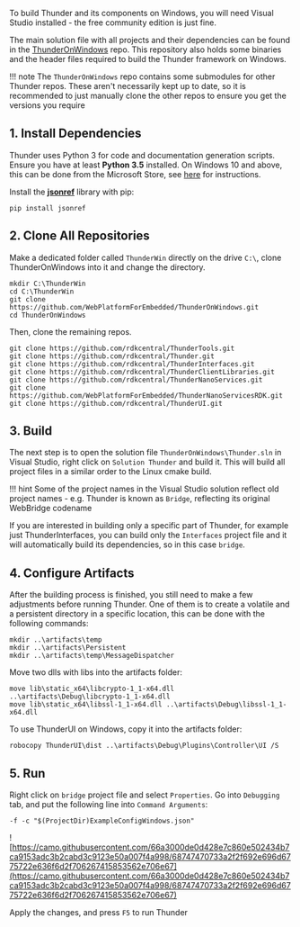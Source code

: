 To build Thunder and its components on Windows, you will need Visual Studio installed -  the free community edition is just fine.

The main solution file with all projects and their  dependencies can be found in the [ThunderOnWindows](https://github.com/WebPlatformForEmbedded/ThunderOnWindows) repo. This repository also holds some binaries and the header files required to build the Thunder framework on Windows. 

!!! note
	The `ThunderOnWindows` repo contains some submodules for other Thunder repos. These aren't necessarily kept up to date, so it is recommended to just manually clone the other repos to ensure you get the versions you require

## 1. Install Dependencies
Thunder uses Python 3 for code and documentation generation scripts. Ensure you have at least **Python 3.5** installed. On Windows 10 and above, this can be done from the Microsoft Store, see [here](https://learn.microsoft.com/en-us/windows/python/beginners) for instructions.

Install the [**jsonref**](https://pypi.org/project/jsonref/) library with pip:

```
pip install jsonref
```


## 2. Clone All Repositories

Make a dedicated folder called `ThunderWin` directly on the drive `C:\`, clone ThunderOnWindows into it and change the directory.

```
mkdir C:\ThunderWin
cd C:\ThunderWin
git clone https://github.com/WebPlatformForEmbedded/ThunderOnWindows.git
cd ThunderOnWindows
```

Then, clone the remaining repos.

```
git clone https://github.com/rdkcentral/ThunderTools.git
git clone https://github.com/rdkcentral/Thunder.git
git clone https://github.com/rdkcentral/ThunderInterfaces.git
git clone https://github.com/rdkcentral/ThunderClientLibraries.git
git clone https://github.com/rdkcentral/ThunderNanoServices.git
git clone https://github.com/WebPlatformForEmbedded/ThunderNanoServicesRDK.git
git clone https://github.com/rdkcentral/ThunderUI.git
```

## 3. Build

The next step is to open the solution file `ThunderOnWindows\Thunder.sln` in  Visual Studio, right click on `Solution Thunder` and build it. This will build all project files in a similar order to the Linux cmake build. 

!!! hint
	Some of the project names in the Visual Studio solution reflect old project names - e.g. Thunder is known as `Bridge`, reflecting its original WebBridge codename

If you are interested in building only a specific part of  Thunder, for example just ThunderInterfaces, you can build only the `Interfaces` project file and it will automatically build its dependencies, so in this case `bridge`.

## 4. Configure Artifacts

After the building process is finished, you still need to make a few adjustments before running Thunder. One of them is to create a volatile and a persistent directory in a specific location, this can be done with the following commands:

```
mkdir ..\artifacts\temp
mkdir ..\artifacts\Persistent
mkdir ..\artifacts\temp\MessageDispatcher
```


Move two dlls with libs into the artifacts folder:

```
move lib\static_x64\libcrypto-1_1-x64.dll ..\artifacts\Debug\libcrypto-1_1-x64.dll
move lib\static_x64\libssl-1_1-x64.dll ..\artifacts\Debug\libssl-1_1-x64.dll
```

To use ThunderUI on Windows, copy it into the artifacts folder:

```
robocopy ThunderUI\dist ..\artifacts\Debug\Plugins\Controller\UI /S
```

## 5. Run

Right click on `bridge` project file and select `Properties`. Go into `Debugging` tab, and put the following line into `Command Arguments`:

```
-f -c "$(ProjectDir)ExampleConfigWindows.json"
```

![https://camo.githubusercontent.com/66a3000de0d428e7c860e502434b7ca9153adc3b2cabd3c9123e50a007f4a998/68747470733a2f2f692e696d6775722e636f6d2f706267415853562e706e67](https://camo.githubusercontent.com/66a3000de0d428e7c860e502434b7ca9153adc3b2cabd3c9123e50a007f4a998/68747470733a2f2f692e696d6775722e636f6d2f706267415853562e706e67)

Apply the changes, and press `F5` to run Thunder
